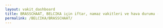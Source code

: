 ```yaml
---
layout: vakit_dashboard
title: BRASSCHAAT, BELCIKA için iftar, namaz vakitleri ve hava durumu - ilçe/eyalet seç
permalink: /BELCIKA/BRASSCHAAT/
---
```


<script type="text/javascript">
  var GLOBAL_COUNTRY = 'BELCIKA';
  var GLOBAL_CITY = 'BRASSCHAAT';
  var GLOBAL_STATE = '';
  var lat = 72;
  var lon = 21;
</script>
